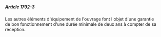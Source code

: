 ##### Article 1792-3

Les autres éléments d'équipement de l'ouvrage font l'objet d'une garantie de bon fonctionnement d'une durée minimale de deux ans à compter de sa réception.

